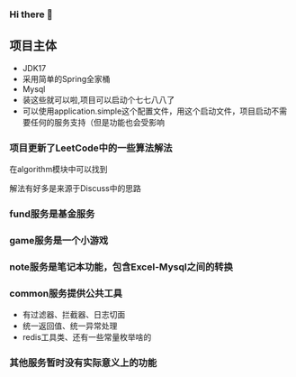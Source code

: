 ### Hi there 👋

<!--
**icboluo/icboluo** is a ✨ _special_ ✨ repository because its `README.md` (this file) appears on your GitHub profile.

Here are some ideas to get you started:

- 🔭 I’m currently working on ...
- 🌱 I’m currently learning ...
- 👯 I’m looking to collaborate on ...
- 🤔 I’m looking for help with ...
- 💬 Ask me about ...
- 📫 How to reach me: ...
- 😄 Pronouns: ...
- ⚡ Fun fact: ...
-->

## 项目主体

* JDK17
* 采用简单的Spring全家桶
* Mysql
* 装这些就可以啦,项目可以启动个七七八八了
* 可以使用application.simple这个配置文件，用这个启动文件，项目启动不需要任何的服务支持（但是功能也会受影响

### 项目更新了LeetCode中的一些算法解法

在algorithm模块中可以找到

解法有好多是来源于Discuss中的思路

### fund服务是基金服务

### game服务是一个小游戏

### note服务是笔记本功能，包含Excel-Mysql之间的转换

### common服务提供公共工具

- 有过滤器、拦截器、日志切面
- 统一返回值、统一异常处理
- redis工具类、还有一些常量枚举啥的

### 其他服务暂时没有实际意义上的功能




